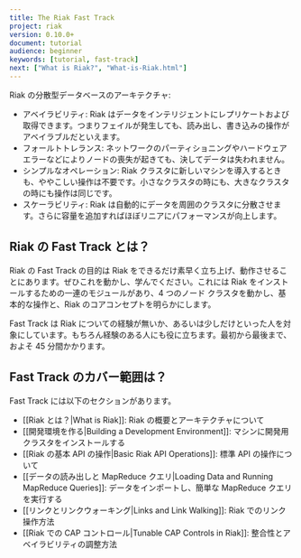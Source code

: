 ```yaml
---
title: The Riak Fast Track
project: riak
version: 0.10.0+
document: tutorial
audience: beginner
keywords: [tutorial, fast-track]
next: ["What is Riak?", "What-is-Riak.html"]
---
```


Riak の分散型データベースのアーキテクチャ:

* アベイラビリティ: Riak はデータをインテリジェントにレプリケートおよび取得できます。つまりフェイルが発生しても、読み出し、書き込みの操作がアベイラブルだといえます。
* フォールトトレランス: ネットワークのパーティショニングやハードウェアエラーなどによりノードの喪失が起きても、決してデータは失われません。
* シンプルなオペレーション: Riak クラスタに新しいマシンを導入するときも、ややこしい操作は不要です。小さなクラスタの時にも、大きなクラスタの時にも操作は同じです。
* スケーラビリティ: Riak は自動的にデータを周囲のクラスタに分散させます。さらに容量を追加すればほぼリニアにパフォーマンスが向上します。

## Riak の Fast Track とは？

Riak の Fast Track の目的は Riak をできるだけ素早く立ち上げ、動作させることにあります。ぜひこれを動かし、学んでください。これには Riak をインストールするための一連のモジュールがあり、4 つのノード クラスタを動かし、基本的な操作と、Riak のコアコンセプトを明らかにします。

Fast Track は Riak についての経験が無いか、あるいは少しだけといった人を対象にしています。もちろん経験のある人にも役に立ちます。最初から最後まで、およそ 45 分間かかります。

## Fast Track のカバー範囲は？

Fast Track には以下のセクションがあります。

* [[Riak とは？|What is Riak]]: Riak の概要とアーキテクチャについて
* [[開発環境を作る|Building a Development Environment]]: マシンに開発用クラスタをインストールする
* [[Riak の基本 API の操作|Basic Riak API Operations]]:  標準 API の操作について
* [[データの読み出しと MapReduce クエリ|Loading Data and Running MapReduce Queries]]: データをインポートし、簡単な MapReduce クエリを実行する
* [[リンクとリンクウォーキング|Links and Link Walking]]:  Riak でのリンク操作方法
* [[Riak での CAP コントロール|Tunable CAP Controls in Riak]]:  整合性とアベイラビリティの調整方法
